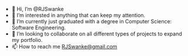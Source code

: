 - 👋 Hi, I’m @RJSwanke
- 👀 I’m interested in anything that can keep my attention.
- 🌱 I’m currently just graduated with a degree in Computer Science: Software Engineering.
- 💞️ I’m looking to collaborate on all different types of projects to expand my portfolio.
- 📫 How to reach me RJSwanke@gmail.com


<!---
RJSwanke/RJSwanke is a ✨ special ✨ repository because its `README.md` (this file) appears on your GitHub profile.
You can click the Preview link to take a look at your changes.
--->
